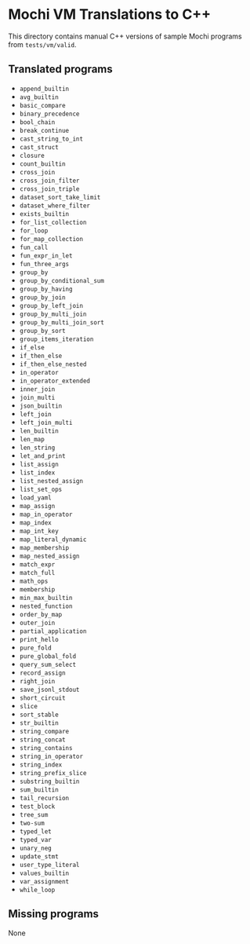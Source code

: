 # Mochi VM Translations to C++

This directory contains manual C++ versions of sample Mochi programs from `tests/vm/valid`.

## Translated programs
- `append_builtin`
- `avg_builtin`
- `basic_compare`
- `binary_precedence`
- `bool_chain`
- `break_continue`
- `cast_string_to_int`
- `cast_struct`
- `closure`
- `count_builtin`
- `cross_join`
- `cross_join_filter`
- `cross_join_triple`
- `dataset_sort_take_limit`
- `dataset_where_filter`
- `exists_builtin`
- `for_list_collection`
- `for_loop`
- `for_map_collection`
- `fun_call`
- `fun_expr_in_let`
- `fun_three_args`
- `group_by`
- `group_by_conditional_sum`
- `group_by_having`
- `group_by_join`
- `group_by_left_join`
- `group_by_multi_join`
- `group_by_multi_join_sort`
- `group_by_sort`
- `group_items_iteration`
- `if_else`
- `if_then_else`
- `if_then_else_nested`
- `in_operator`
- `in_operator_extended`
- `inner_join`
- `join_multi`
- `json_builtin`
- `left_join`
- `left_join_multi`
- `len_builtin`
- `len_map`
- `len_string`
- `let_and_print`
- `list_assign`
- `list_index`
- `list_nested_assign`
- `list_set_ops`
- `load_yaml`
- `map_assign`
- `map_in_operator`
- `map_index`
- `map_int_key`
- `map_literal_dynamic`
- `map_membership`
- `map_nested_assign`
- `match_expr`
- `match_full`
- `math_ops`
- `membership`
- `min_max_builtin`
- `nested_function`
- `order_by_map`
- `outer_join`
- `partial_application`
- `print_hello`
- `pure_fold`
- `pure_global_fold`
- `query_sum_select`
- `record_assign`
- `right_join`
- `save_jsonl_stdout`
- `short_circuit`
- `slice`
- `sort_stable`
- `str_builtin`
- `string_compare`
- `string_concat`
- `string_contains`
- `string_in_operator`
- `string_index`
- `string_prefix_slice`
- `substring_builtin`
- `sum_builtin`
- `tail_recursion`
- `test_block`
- `tree_sum`
- `two-sum`
- `typed_let`
- `typed_var`
- `unary_neg`
- `update_stmt`
- `user_type_literal`
- `values_builtin`
- `var_assignment`
- `while_loop`

## Missing programs

None
